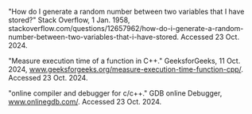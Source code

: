"How do I generate a random number between two variables that I have stored?" Stack Overflow, 1 Jan. 1958, stackoverflow.com/questions/12657962/how-do-i-generate-a-random-number-between-two-variables-that-i-have-stored. Accessed 23 Oct. 2024.

"Measure execution time of a function in C++." GeeksforGeeks, 11 Oct. 2024, www.geeksforgeeks.org/measure-execution-time-function-cpp/. Accessed 23 Oct. 2024.

"online compiler and debugger for c/c++." GDB online Debugger, www.onlinegdb.com/. Accessed 23 Oct. 2024.
